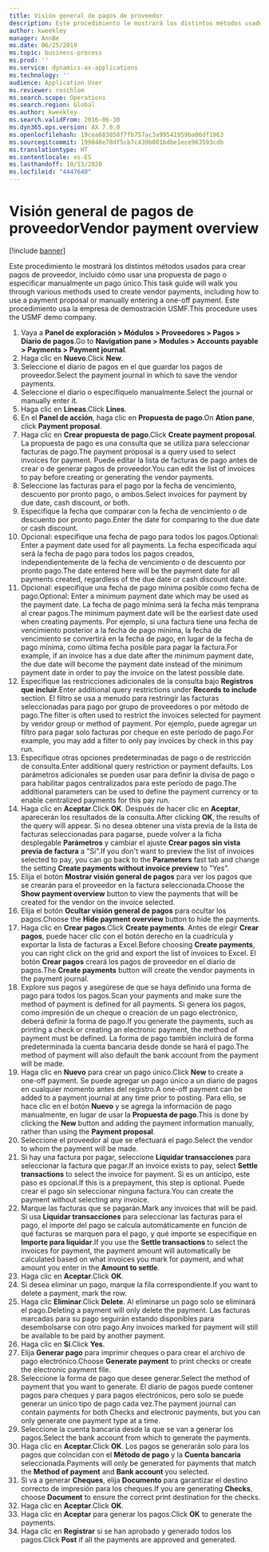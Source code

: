 ```yaml
---
title: Visión general de pagos de proveedor
description: Este procedimiento le mostrará los distintos métodos usados para crear pagos de proveedor, incluido cómo usar una propuesta de pago o especificar manualmente un pago único.
author: kweekley
manager: AnnBe
ms.date: 06/25/2019
ms.topic: business-process
ms.prod: ''
ms.service: dynamics-ax-applications
ms.technology: ''
audience: Application User
ms.reviewer: roschlom
ms.search.scope: Operations
ms.search.region: Global
ms.author: kweekley
ms.search.validFrom: 2016-06-30
ms.dyn365.ops.version: AX 7.0.0
ms.openlocfilehash: 19cea683058f7fb757ac3a99541959ba06df1963
ms.sourcegitcommit: 199848e78df5cb7c439b001bdbe1ece963593cdb
ms.translationtype: HT
ms.contentlocale: es-ES
ms.lasthandoff: 10/13/2020
ms.locfileid: "4447640"
---
```

# <a name="vendor-payment-overview"></a><span data-ttu-id="44802-103">Visión general de pagos de proveedor</span><span class="sxs-lookup"><span data-stu-id="44802-103">Vendor payment overview</span></span>

[!include [banner](../../includes/banner.md)]

<span data-ttu-id="44802-104">Este procedimiento le mostrará los distintos métodos usados para crear pagos de proveedor, incluido cómo usar una propuesta de pago o especificar manualmente un pago único.</span><span class="sxs-lookup"><span data-stu-id="44802-104">This task guide will walk you through various methods used to create vendor payments, including how to use a payment proposal or manually entering a one-off payment.</span></span> <span data-ttu-id="44802-105">Este procedimiento usa la empresa de demostración USMF.</span><span class="sxs-lookup"><span data-stu-id="44802-105">This procedure uses the USMF demo company.</span></span>

1. <span data-ttu-id="44802-106">Vaya a **Panel de exploración > Módulos > Proveedores > Pagos > Diario de pagos**.</span><span class="sxs-lookup"><span data-stu-id="44802-106">Go to **Navigation pane > Modules > Accounts payable > Payments > Payment journal**.</span></span>
2. <span data-ttu-id="44802-107">Haga clic en **Nuevo**.</span><span class="sxs-lookup"><span data-stu-id="44802-107">Click **New**.</span></span>
3. <span data-ttu-id="44802-108">Seleccione el diario de pagos en el que guardar los pagos de proveedor.</span><span class="sxs-lookup"><span data-stu-id="44802-108">Select the payment journal in which to save the vendor payments.</span></span> 
4. <span data-ttu-id="44802-109">Seleccione el diario o especifíquelo manualmente.</span><span class="sxs-lookup"><span data-stu-id="44802-109">Select the journal or manually enter it.</span></span>
5. <span data-ttu-id="44802-110">Haga clic en **Líneas**.</span><span class="sxs-lookup"><span data-stu-id="44802-110">Click **Lines**.</span></span>
6. <span data-ttu-id="44802-111">En el **Panel de acción**, haga clic en **Propuesta de pago**.</span><span class="sxs-lookup"><span data-stu-id="44802-111">On **Ation pane**, click **Payment proposal**.</span></span>
7. <span data-ttu-id="44802-112">Haga clic en **Crear propuesta de pago**.</span><span class="sxs-lookup"><span data-stu-id="44802-112">Click **Create payment proposal**.</span></span> <span data-ttu-id="44802-113">La propuesta de pago es una consulta que se utiliza para seleccionar facturas de pago.</span><span class="sxs-lookup"><span data-stu-id="44802-113">The payment proposal is a query used to select invoices for payment.</span></span> <span data-ttu-id="44802-114">Puede editar la lista de facturas de pago antes de crear o de generar pagos de proveedor.</span><span class="sxs-lookup"><span data-stu-id="44802-114">You can edit the list of invoices to pay before creating or generating the vendor payments.</span></span>
8. <span data-ttu-id="44802-115">Seleccione las facturas para el pago por la fecha de vencimiento, descuento por pronto pago, o ambos.</span><span class="sxs-lookup"><span data-stu-id="44802-115">Select invoices for payment by due date, cash discount, or both.</span></span> 
9. <span data-ttu-id="44802-116">Especifique la fecha que comparar con la fecha de vencimiento o de descuento por pronto pago.</span><span class="sxs-lookup"><span data-stu-id="44802-116">Enter the date for comparing to the due date or cash discount.</span></span> 
10. <span data-ttu-id="44802-117">Opcional: especifique una fecha de pago para todos los pagos.</span><span class="sxs-lookup"><span data-stu-id="44802-117">Optional: Enter a payment date used for all payments.</span></span> <span data-ttu-id="44802-118">La fecha especificada aquí será la fecha de pago para todos los pagos creados, independientemente de la fecha de vencimiento o de descuento por pronto pago.</span><span class="sxs-lookup"><span data-stu-id="44802-118">The date entered here will be the payment date for all payments created, regardless of the due date or cash discount date.</span></span>  
11. <span data-ttu-id="44802-119">Opcional: especifique una fecha de pago mínima posible como fecha de pago.</span><span class="sxs-lookup"><span data-stu-id="44802-119">Optional: Enter a minimum payment date which may be used as the payment date.</span></span> <span data-ttu-id="44802-120">La fecha de pago mínima será la fecha más temprana al crear pagos.</span><span class="sxs-lookup"><span data-stu-id="44802-120">The minimum payment date will be the earliest date used when creating payments.</span></span> <span data-ttu-id="44802-121">Por ejemplo, si una factura tiene una fecha de vencimiento posterior a la fecha de pago mínima, la fecha de vencimiento se convertirá en la fecha de pago, en lugar de la fecha de pago mínima, como última fecha posible para pagar la factura.</span><span class="sxs-lookup"><span data-stu-id="44802-121">For example, if an invoice has a due date after the minimum payment date, the due date will become the payment date instead of the minimum payment date in order to pay the invoice on the latest possible date.</span></span>
12. <span data-ttu-id="44802-122">Especifique las restricciones adicionales de la consulta bajo **Registros que incluir**.</span><span class="sxs-lookup"><span data-stu-id="44802-122">Enter additional query restrictions under **Records to include** section.</span></span> <span data-ttu-id="44802-123">El filtro se usa a menudo para restringir las facturas seleccionadas para pago por grupo de proveedores o por método de pago.</span><span class="sxs-lookup"><span data-stu-id="44802-123">The filter is often used to restrict the invoices selected for payment by vendor group or method of payment.</span></span> <span data-ttu-id="44802-124">Por ejemplo, puede agregar un filtro para pagar solo facturas por cheque en este período de pago.</span><span class="sxs-lookup"><span data-stu-id="44802-124">For example, you may add a filter to only pay invoices by check in this pay run.</span></span>
13. <span data-ttu-id="44802-125">Especifique otras opciones predeterminadas de pago o de restricción de consulta.</span><span class="sxs-lookup"><span data-stu-id="44802-125">Enter additional query restriction or payment defaults.</span></span> <span data-ttu-id="44802-126">Los parámetros adicionales se pueden usar para definir la divisa de pago o para habilitar pagos centralizados para este período de pago.</span><span class="sxs-lookup"><span data-stu-id="44802-126">The additional parameters can be used to define the payment currency or to enable centralized payments for this pay run.</span></span>  
14. <span data-ttu-id="44802-127">Haga clic en **Aceptar**.</span><span class="sxs-lookup"><span data-stu-id="44802-127">Click **OK**.</span></span> <span data-ttu-id="44802-128">Después de hacer clic en **Aceptar**, aparecerán los resultados de la consulta.</span><span class="sxs-lookup"><span data-stu-id="44802-128">After clicking **OK**, the results of the query will appear.</span></span> <span data-ttu-id="44802-129">Si no desea obtener una vista previa de la lista de facturas seleccionadas para pagarse, puede volver a la ficha desplegable **Parámetros** y cambiar el ajuste **Crear pagos sin vista previa de factura** a "Sí".</span><span class="sxs-lookup"><span data-stu-id="44802-129">If you don't want to preview the list of invoices selected to pay, you can go back to the **Parameters** fast tab and change the setting **Create payments without invoice preview** to "Yes".</span></span>  
15. <span data-ttu-id="44802-130">Elija el botón **Mostrar visión general de pagos** para ver los pagos que se crearán para el proveedor en la factura seleccionada.</span><span class="sxs-lookup"><span data-stu-id="44802-130">Choose the **Show payment overview** button to view the payments that will be created for the vendor on the invoice selected.</span></span>
16. <span data-ttu-id="44802-131">Elija el botón **Ocultar visión general de pagos** para ocultar los pagos.</span><span class="sxs-lookup"><span data-stu-id="44802-131">Choose the **Hide payment overview** button to hide the payments.</span></span> 
17. <span data-ttu-id="44802-132">Haga clic en **Crear pagos**.</span><span class="sxs-lookup"><span data-stu-id="44802-132">Click **Create payments**.</span></span> <span data-ttu-id="44802-133">Antes de elegir **Crear pagos**, puede hacer clic con el botón derecho en la cuadrícula y exportar la lista de facturas a Excel.</span><span class="sxs-lookup"><span data-stu-id="44802-133">Before choosing **Create payments**, you can right click on the grid and export the list of invoices to Excel.</span></span> <span data-ttu-id="44802-134">El botón **Crear pagos** creará los pagos de proveedor en el diario de pagos.</span><span class="sxs-lookup"><span data-stu-id="44802-134">The **Create payments** button will create the vendor payments in the payment journal.</span></span>  
18. <span data-ttu-id="44802-135">Explore sus pagos y asegúrese de que se haya definido una forma de pago para todos los pagos.</span><span class="sxs-lookup"><span data-stu-id="44802-135">Scan your payments and make sure the method of payment is defined for all payments.</span></span> <span data-ttu-id="44802-136">Si genera los pagos, como impresión de un cheque o creación de un pago electrónico, deberá definir la forma de pago.</span><span class="sxs-lookup"><span data-stu-id="44802-136">If you generate the payments, such as printing a check or creating an electronic payment, the method of payment must be defined.</span></span> <span data-ttu-id="44802-137">La forma de pago también incluirá de forma predeterminada la cuenta bancaria desde donde se hará el pago.</span><span class="sxs-lookup"><span data-stu-id="44802-137">The method of payment will also default the bank account from the payment will be made.</span></span>  
19. <span data-ttu-id="44802-138">Haga clic en **Nuevo** para crear un pago único.</span><span class="sxs-lookup"><span data-stu-id="44802-138">Click **New** to create a one-off payment.</span></span> <span data-ttu-id="44802-139">Se puede agregar un pago único a un diario de pagos en cualquier momento antes del registro.</span><span class="sxs-lookup"><span data-stu-id="44802-139">A one-off payment can be added to a payment journal at any time prior to posting.</span></span> <span data-ttu-id="44802-140">Para ello, se hace clic en el botón **Nuevo** y se agrega la información de pago manualmente, en lugar de usar la **Propuesta de pago**.</span><span class="sxs-lookup"><span data-stu-id="44802-140">This is done by clicking the **New** button and adding the payment information manually, rather than using the **Payment proposal**.</span></span>  
20. <span data-ttu-id="44802-141">Seleccione el proveedor al que se efectuará el pago.</span><span class="sxs-lookup"><span data-stu-id="44802-141">Select the vendor to whom the payment will be made.</span></span>
21. <span data-ttu-id="44802-142">Si hay una factura por pagar, seleccione **Liquidar transacciones** para seleccionar la factura que pagar.</span><span class="sxs-lookup"><span data-stu-id="44802-142">If an invoice exists to pay, select **Settle transactions** to select the invoice for payment.</span></span> <span data-ttu-id="44802-143">Si es un anticipo, este paso es opcional.</span><span class="sxs-lookup"><span data-stu-id="44802-143">If this is a prepayment, this step is optional.</span></span> <span data-ttu-id="44802-144">Puede crear el pago sin seleccionar ninguna factura.</span><span class="sxs-lookup"><span data-stu-id="44802-144">You can create the payment without selecting any invoice.</span></span> 
22. <span data-ttu-id="44802-145">Marque las facturas que se pagarán.</span><span class="sxs-lookup"><span data-stu-id="44802-145">Mark any invoices that will be paid.</span></span> <span data-ttu-id="44802-146">Si usa **Liquidar transacciones** para seleccionar las facturas para el pago, el importe del pago se calcula automáticamente en función de qué facturas se marquen para el pago, y qué importe se especifique en **Importe para liquidar**.</span><span class="sxs-lookup"><span data-stu-id="44802-146">If you use the **Settle transactions** to select the invoices for payment, the payment amount will automatically be calculated based on what invoices you mark for payment, and what amount you enter in the **Amount to settle**.</span></span>
23. <span data-ttu-id="44802-147">Haga clic en **Aceptar**.</span><span class="sxs-lookup"><span data-stu-id="44802-147">Click **OK**.</span></span>
24. <span data-ttu-id="44802-148">Si desea eliminar un pago, marque la fila correspondiente.</span><span class="sxs-lookup"><span data-stu-id="44802-148">If you want to delete a payment, mark the row.</span></span>
25. <span data-ttu-id="44802-149">Haga clic **Eliminar**.</span><span class="sxs-lookup"><span data-stu-id="44802-149">Click **Delete**.</span></span> <span data-ttu-id="44802-150">Al eliminarse un pago solo se eliminará el pago.</span><span class="sxs-lookup"><span data-stu-id="44802-150">Deleting a payment will only delete the payment.</span></span> <span data-ttu-id="44802-151">Las facturas marcadas para su pago seguirán estando disponibles para desembolsarse con otro pago.</span><span class="sxs-lookup"><span data-stu-id="44802-151">Any invoices marked for payment will still be available to be paid by another payment.</span></span>
26. <span data-ttu-id="44802-152">Haga clic en **Sí**.</span><span class="sxs-lookup"><span data-stu-id="44802-152">Click **Yes**.</span></span>
27. <span data-ttu-id="44802-153">Elija **Generar pago** para imprimir cheques o para crear el archivo de pago electrónico.</span><span class="sxs-lookup"><span data-stu-id="44802-153">Choose **Generate payment** to print checks or create the electronic payment file.</span></span>
28. <span data-ttu-id="44802-154">Seleccione la forma de pago que desee generar.</span><span class="sxs-lookup"><span data-stu-id="44802-154">Select the method of payment that you want to generate.</span></span> <span data-ttu-id="44802-155">El diario de pagos puede contener pagos para cheques y para pagos electrónicos, pero solo se puede generar un único tipo de pago cada vez.</span><span class="sxs-lookup"><span data-stu-id="44802-155">The payment journal can contain payments for both Checks and electronic payments, but you can only generate one payment type at a time.</span></span>
29. <span data-ttu-id="44802-156">Seleccione la cuenta bancaria desde la que se van a generar los pagos.</span><span class="sxs-lookup"><span data-stu-id="44802-156">Select the bank account from which to generate the payments.</span></span>
30. <span data-ttu-id="44802-157">Haga clic en **Aceptar**.</span><span class="sxs-lookup"><span data-stu-id="44802-157">Click **OK**.</span></span> <span data-ttu-id="44802-158">Los pagos se generarán solo para los pagos que coincidan con el **Método de pago** y la **Cuenta bancaria** seleccionada.</span><span class="sxs-lookup"><span data-stu-id="44802-158">Payments will only be generated for payments that match the **Method of payment** and **Bank account** you selected.</span></span>
31. <span data-ttu-id="44802-159">Si va a generar **Cheques**, elija **Documento** para garantizar el destino correcto de impresión para los cheques.</span><span class="sxs-lookup"><span data-stu-id="44802-159">If you are generating **Checks**, choose **Document** to ensure the correct print destination for the checks.</span></span>
32. <span data-ttu-id="44802-160">Haga clic en **Aceptar**.</span><span class="sxs-lookup"><span data-stu-id="44802-160">Click **OK**.</span></span>
33. <span data-ttu-id="44802-161">Haga clic en **Aceptar** para generar los pagos.</span><span class="sxs-lookup"><span data-stu-id="44802-161">Click **OK** to generate the payments.</span></span>
34. <span data-ttu-id="44802-162">Haga clic en **Registrar** si se han aprobado y generado todos los pagos.</span><span class="sxs-lookup"><span data-stu-id="44802-162">Click **Post** if all the payments are approved and generated.</span></span> 

